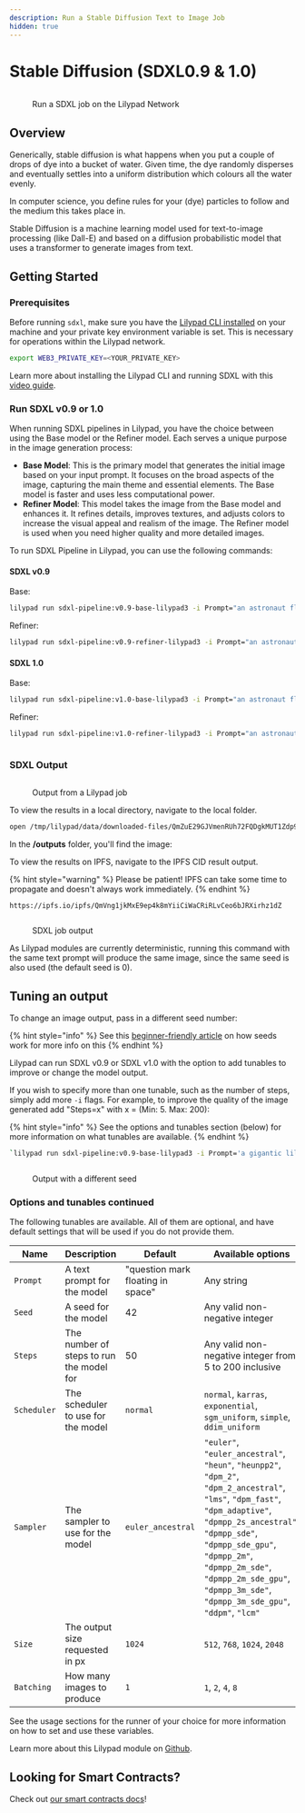 ```yaml
---
description: Run a Stable Diffusion Text to Image Job
hidden: true
---
```


# Stable Diffusion (SDXL0.9 & 1.0)

<figure><img src="../../.gitbook/assets/cli-sdxl (1).gif" alt=""><figcaption><p>Run a SDXL job on the Lilypad Network</p></figcaption></figure>

## Overview

Generically, stable diffusion is what happens when you put a couple of drops of dye into a bucket of water. Given time, the dye randomly disperses and eventually settles into a uniform distribution which colours all the water evenly.

In computer science, you define rules for your (dye) particles to follow and the medium this takes place in.

Stable Diffusion is a machine learning model used for text-to-image processing (like Dall-E) and based on a diffusion probabilistic model that uses a transformer to generate images from text.

## Getting Started

### Prerequisites

Before running `sdxl`, make sure you have the [Lilypad CLI installed](https://docs.lilypad.tech/lilypad/lilypad-testnet/install-run-requirements) on your machine and your private key environment variable is set. This is necessary for operations within the Lilypad network.&#x20;

```bash
export WEB3_PRIVATE_KEY=<YOUR_PRIVATE_KEY>
```

Learn more about installing the Lilypad CLI and running SDXL with this [video guide](https://www.youtube.com/watch?v=RBECCMl_fco).

### Run SDXL v0.9 or 1.0

When running SDXL pipelines in Lilypad, you have the choice between using the Base model or the Refiner model. Each serves a unique purpose in the image generation process:

* **Base Model**: This is the primary model that generates the initial image based on your input prompt. It focuses on the broad aspects of the image, capturing the main theme and essential elements. The Base model is faster and uses less computational power.
* **Refiner Model**: This model takes the image from the Base model and enhances it. It refines details, improves textures, and adjusts colors to increase the visual appeal and realism of the image. The Refiner model is used when you need higher quality and more detailed images.

&#x20;To run SDXL Pipeline in Lilypad, you can use the following commands:

#### SDXL v0.9

Base:

```bash
lilypad run sdxl-pipeline:v0.9-base-lilypad3 -i Prompt="an astronaut floating against a white background"
```

Refiner:

```bash
lilypad run sdxl-pipeline:v0.9-refiner-lilypad3 -i Prompt="an astronaut floating against a white background"
```

#### SDXL 1.0

Base:

```bash
lilypad run sdxl-pipeline:v1.0-base-lilypad3 -i Prompt="an astronaut floating against a white background"
```

Refiner:

```bash
lilypad run sdxl-pipeline:v1.0-refiner-lilypad3 -i Prompt="an astronaut floating against a white background"
```

<figure><img src="../../.gitbook/assets/cli-sdxl.gif" alt=""><figcaption></figcaption></figure>

### SDXL Output

<figure><img src="https://github.com/noryev/lilypad-docs/raw/main/lilypad/.gitbook/assets/sdxl_execution.png" alt=""><figcaption><p>Output from a Lilypad job</p></figcaption></figure>

To view the results in a local directory, navigate to the local folder.

```bash
open /tmp/lilypad/data/downloaded-files/QmZuE29GJVmenRUh72FQDgkMUT1Zdp967oEJvzjaDwGGVoResults of SDXL job on Output Directory
```

In the **/outputs** folder, you'll find the image:

To view the results on IPFS, navigate to the IPFS CID result output.&#x20;

{% hint style="warning" %}
Please be patient! IPFS can take some time to propagate and doesn't always work immediately.
{% endhint %}

```
https://ipfs.io/ipfs/QmVng1jkMxE9ep4k8mYiiCiWaCRiRLvCeo6bJRXirhz1dZ
```

<figure><img src="https://github.com/noryev/lilypad-docs/raw/main/lilypad/.gitbook/assets/sdxl_result_output.png" alt=""><figcaption><p>SDXL job output</p></figcaption></figure>

As Lilypad modules are currently deterministic, running this command with the same text prompt will produce the same image, since the same seed is also used (the default seed is 0).

## Tuning an output

To change an image output, pass in a different seed number:

{% hint style="info" %}
See this [beginner-friendly article](https://aituts.com/stable-diffusion-seed/) on how seeds work for more info on this
{% endhint %}

Lilypad can run SDXL v0.9 or SDXL v1.0 with the option to add tunables to improve or change the model output.&#x20;

If you wish to specify more than one tunable, such as the number of steps, simply add more `-i` flags. For example, to improve the quality of the image generated add "Steps=x" with x = (Min: 5. Max: 200):

{% hint style="info" %}
See the options and tunables section (below) for more information on what tunables are available.
{% endhint %}

```bash
`lilypad run sdxl-pipeline:v0.9-base-lilypad3 -i Prompt='a gigantic lilypad shaped space station' -i Steps=150` 
```

<figure><img src="https://github.com/noryev/lilypad-docs/raw/main/lilypad/.gitbook/assets/sdxl_result_output2.png" alt=""><figcaption><p>Output with a different seed</p></figcaption></figure>

### Options and tunables continued

The following tunables are available. All of them are optional, and have default settings that will be used if you do not provide them.

| Name        | Description                              | Default                           | Available options                                                                                                                                                                                                                                                                                         |
| ----------- | ---------------------------------------- | --------------------------------- | --------------------------------------------------------------------------------------------------------------------------------------------------------------------------------------------------------------------------------------------------------------------------------------------------------- |
| `Prompt`    | A text prompt for the model              | "question mark floating in space" | Any string                                                                                                                                                                                                                                                                                                |
| `Seed`      | A seed for the model                     | 42                                | Any valid non-negative integer                                                                                                                                                                                                                                                                            |
| `Steps`     | The number of steps to run the model for | 50                                | Any valid non-negative integer from 5 to 200 inclusive                                                                                                                                                                                                                                                    |
| `Scheduler` | The scheduler to use for the model       | `normal`                          | `normal`, `karras`, `exponential`, `sgm_uniform`, `simple`, `ddim_uniform`                                                                                                                                                                                                                                |
| `Sampler`   | The sampler to use for the model         | `euler_ancestral`                 | `"euler"`, `"euler_ancestral"`, `"heun"`, `"heunpp2"`, `"dpm_2"`, `"dpm_2_ancestral"`, `"lms"`, `"dpm_fast"`, `"dpm_adaptive"`, `"dpmpp_2s_ancestral"`, `"dpmpp_sde"`, `"dpmpp_sde_gpu"`, `"dpmpp_2m"`, `"dpmpp_2m_sde"`, `"dpmpp_2m_sde_gpu"`, `"dpmpp_3m_sde"`, `"dpmpp_3m_sde_gpu"`, `"ddpm"`, `"lcm"` |
| `Size`      | The output size requested in px          | `1024`                            | `512`, `768`, `1024`, `2048`                                                                                                                                                                                                                                                                              |
| `Batching`  | How many images to produce               | `1`                               | `1`, `2`, `4`, `8`                                                                                                                                                                                                                                                                                        |

See the usage sections for the runner of your choice for more information on how to set and use these variables.

Learn more about this Lilypad module on [Github](https://github.com/Lilypad-Tech/lilypad-module-sdxl-pipeline).

## Looking for Smart Contracts?

Check out [our smart contracts docs](../../archive/lilypad-smart-contracts.md)!

